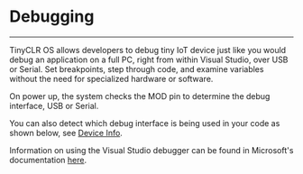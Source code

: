 # Debugging
---
TinyCLR OS allows developers to debug tiny IoT device just like you would debug an application on a full PC, right from  within Visual Studio, over USB or Serial. Set breakpoints, step through code, and examine variables without the need for specialized hardware or software.

On power up, the system checks the MOD pin to determine the debug interface, USB or Serial.

You can also detect which debug interface is being used in your code as shown below, see [Device Info](device-info.md).

Information on using the Visual Studio debugger can be found in Microsoft's documentation [here](https://docs.microsoft.com/en-us/visualstudio/debugger/debugger-feature-tour?view=vs-2019).
